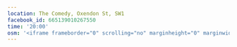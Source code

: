 ```yaml
---
location: The Comedy, Oxendon St, SW1
facebook_id: 665139010267550
time: '20:00'
osm: '<iframe frameborder="0" scrolling="no" marginheight="0" marginwidth="0" src="http://www.openstreetmap.org/export/embed.html?bbox=-0.13479173183441162%2C51.508699054537175%2C-0.12928783893585205%2C51.51087255582464&amp;layer=mapnik&amp;marker=51.50978581814237%2C-0.13203978538513184" style="border: 1px solid black"></iframe><br/><small><a href="http://www.openstreetmap.org/?mlat=51.50979&amp;mlon=-0.13204#map=18/51.50979/-0.13204">View Larger Map</a></small>'
---
```

